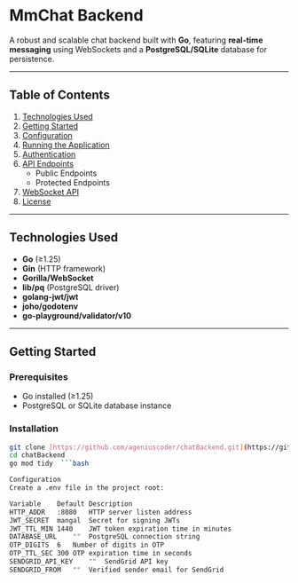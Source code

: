 # MmChat Backend

A robust and scalable chat backend built with **Go**, featuring **real-time messaging** using WebSockets and a **PostgreSQL/SQLite** database for persistence.

---

## Table of Contents

1.  [Technologies Used](#technologies-used)
2.  [Getting Started](#getting-started)
3.  [Configuration](#configuration)
4.  [Running the Application](#running-the-application)
5.  [Authentication](#authentication)
6.  [API Endpoints](#api-endpoints)
    -   Public Endpoints
    -   Protected Endpoints
7.  [WebSocket API](#websocket-api)
8.  [License](#license)

---

## Technologies Used

-   **Go** (≥1.25)
-   **Gin** (HTTP framework)
-   **Gorilla/WebSocket**
-   **lib/pq** (PostgreSQL driver)
-   **golang-jwt/jwt**
-   **joho/godotenv**
-   **go-playground/validator/v10**

---

## Getting Started

### Prerequisites

-   Go installed (≥1.25)
-   PostgreSQL or SQLite database instance

### Installation

```bash
git clone [https://github.com/ageniuscoder/chatBackend.git](https://github.com/ageniuscoder/chatBackend.git)
cd chatBackend
go mod tidy  ```bash

Configuration
Create a .env file in the project root:

Variable	Default	Description
HTTP_ADDR	:8080	HTTP server listen address
JWT_SECRET	mangal	Secret for signing JWTs
JWT_TTL_MIN	1440	JWT token expiration time in minutes
DATABASE_URL	""	PostgreSQL connection string
OTP_DIGITS	6	Number of digits in OTP
OTP_TTL_SEC	300	OTP expiration time in seconds
SENDGRID_API_KEY	""	SendGrid API key
SENDGRID_FROM	""	Verified sender email for SendGrid
